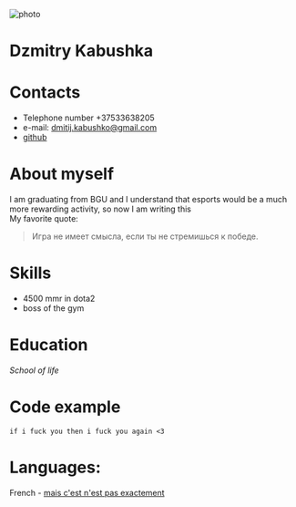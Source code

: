 ![photo](https://sun9-82.userapi.com/impg/c857236/v857236453/f35f4/2yuRr_liwno.jpg?size=1280x1280&quality=96&sign=e97ecb341b7e6249074a1e5bcb33adf3&type=album)
# **Dzmitry Kabushka**

# Contacts
* Telephone number +37533638205
* e-mail: dmitij.kabushko@gmail.com
* [github](https://github.com/dzmitrykb)

# About myself
I am graduating from BGU and I understand that esports would be a much more rewarding activity, so now I am writing this\
My favorite quote: 
> Игра не имеет смысла, если ты не стремишься к победе.

# Skills
   - 4500 mmr in dota2
   - boss of the gym

# Education

*School of life*

# Code example
`if i fuck you then i fuck you again <3`

# Languages:

French - [mais c'est n'est pas exactement](https://vk.com/id91970536)



